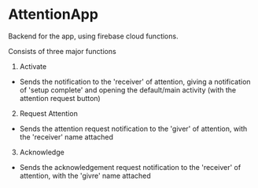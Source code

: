 # AttentionApp

Backend for the app, using firebase cloud functions.

Consists of three major functions

1. Activate
- Sends the notification to the 'receiver' of attention, giving a notification of 'setup complete' and opening the default/main activity (with the attention request button)

2. Request Attention
- Sends the attention request notification to the 'giver' of attention, with the 'receiver' name attached

3. Acknowledge
- Sends the acknowledgement request notification to the 'receiver' of attention, with the 'givre' name attached
